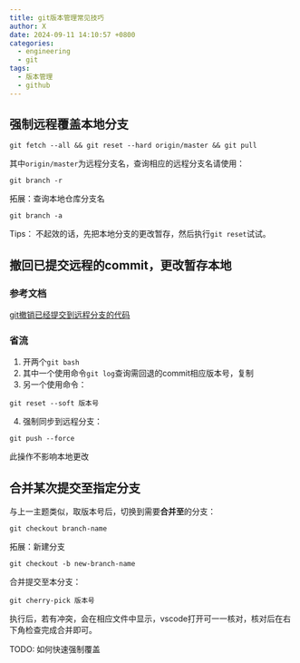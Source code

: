 ```yaml
---
title: git版本管理常见技巧
author: X
date: 2024-09-11 14:10:57 +0800
categories:
  - engineering
  - git
tags:
  - 版本管理
  - github
---
```

## 强制远程覆盖本地分支
```git
git fetch --all && git reset --hard origin/master && git pull
```
其中`origin/master`为远程分支名，查询相应的远程分支名请使用：
```git
git branch -r
```
拓展：查询本地仓库分支名
```git
git branch -a
```

Tips：
不起效的话，先把本地分支的更改暂存，然后执行`git reset`试试。

## 撤回已提交远程的commit，更改暂存本地

### 参考文档
[git撤销已经提交到远程分支的代码](https://blog.csdn.net/FloraCHY/article/details/115380416)

### 省流
1. 开两个`git bash`
2. 其中一个使用命令`git log`查询需回退的commit相应版本号，复制
3. 另一个使用命令：
```git
git reset --soft 版本号 
```
4. 强制同步到远程分支：
```git
git push --force
```
此操作不影响本地更改

## 合并某次提交至指定分支

与上一主题类似，取版本号后，切换到需要**合并至**的分支：
```git
git checkout branch-name
```
拓展：新建分支
```git
git checkout -b new-branch-name
```
合并提交至本分支：
```git
git cherry-pick 版本号
```
执行后，若有冲突，会在相应文件中显示，vscode打开可一一核对，核对后在右下角检查完成合并即可。

TODO: 如何快速强制覆盖

